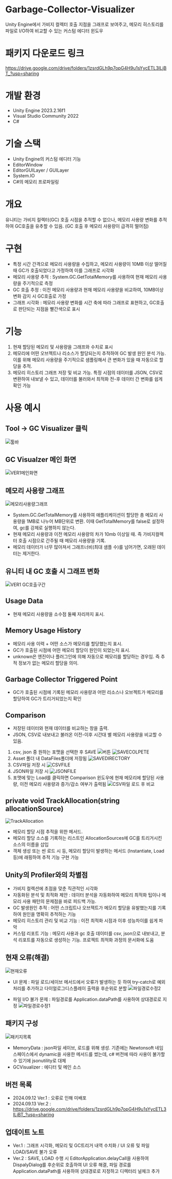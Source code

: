 # Garbage-Collector-Visualizer
Unity Engine에서 가비지 컬렉터 호출 지점을 그래프로 보여주고, 메모리 히스토리를 파일로 I/O하여 비교할 수 있는 커스텀 에디터 윈도우

# 패키지 다운로드 링크
  https://drive.google.com/drive/folders/1zsrdGLh9p7opG4H9u1sYycETL3ILjBT_?usp=sharing

# 개발 환경
- Unity Engine 2023.2.16f1
- Visual Studio Community 2022
- C#

# 기술 스택
- Unity Engine의 커스텀 에디터 기능
- EditorWindow
- EditorGUILayer / GUILayer
- System.IO
- C#의 메모리 프로파일링

# 개요
유니티는 가비지 컬렉터(GC) 호출 시점을 추적할 수 없으나, 메모리 사용량 변화를 추적하여 GC호출을 유추할 수 있음. (GC 호출 후 메모리 사용량이 급격히 떨어짐)

# 구현
- 특정 시간 간격으로 메모리 사용량을 수집하고, 메모리 사용량이 10MB 이상 떨어질 때 GC가 호출되었다고 가정하여 이를 그래프로 시각화
- 메모리 사용량 추적 : System.GC.GetTotalMemory를 사용하여 현재 메모리 사용량을 주기적으로 측정
- GC 호출 추정 : 이전 메모리 사용량과 현재 메모리 사용량을 비교하여, 10MB이상 변화 감지 시 GC호출로 가정
- 그래프 시각화 : 메모리 사용량 변화를 시간 축에 따라 그래프로 표현하고, GC호출로 판단되는 지점을 빨간색으로 표시

# 기능
1. 현재 할당된 메모리 및 사용량을 그래프와 수치로 표시
2. 메모리에 어떤 오브젝트나 리소스가 할당되는지 추적하여 GC 발생 원인 분석 가능. 이를 위해 메모리 사용량을 주기적으로 샘플링해서 큰 변화가 있을 때 자동으로 할당을 추적.
3. 메모리 히스토리 그래프 저장 및 비교 가능. 특정 시점의 데이터를 JSON, CSV로 변환하여 내보낼 수 있고, 데이터를 불러와서 최적화 전-후 데이터 간 변화를 쉽게 확인 가능

# 사용 예시
  ## Tool -> GC Visualizer 클릭
  ![툴바](https://github.com/user-attachments/assets/dfa8db6b-63da-4218-8478-8e0844d26f20)
  ## GC Visualzer 메인 화면
  ![VER1메인화면](https://github.com/user-attachments/assets/d320cec8-d2ef-47a2-afc6-d46a2635f7a2)
  
  ## 메모리 사용량 그래프
  ![메모리사용량그래프](https://github.com/user-attachments/assets/0f353cc3-917c-471c-94ba-0560fd9bb89f)
  - System.GC.GetTotalMemory를 사용하여 애플리케이션이 할당한 총 메모리 사용량을  1MB로 나누어 MB단위로 변환. 이때 GetTotalMemory를 false로 설정하여, gc를 강제로 실행하지 않는다.
  - 현재 메모리 사용량과 이전 메모리 사용량의 차가 10mb 이상일 때. 즉 가비지컬렉터 호출 시점으로 간주될 때 메모리 사용량을 기록.
  - 메모리 데이터가 너무 많아져서 그래프너비(최대 샘플 수)를 넘어가면, 오래된 데이터는 제거한다.

  ## 유니티 내 GC 호출 시 그래프 변화
  ![VER1 GC호출구간](https://github.com/user-attachments/assets/0883b61b-36b2-493a-a4bc-4b115b13192c)
  
  ## Usage Data
  - 현재 메모리 사용량을 소수점 둘째 자리까지 표시.

  ## Memory Usage History
  - 메모리 사용 이력 + 어떤 소스가 메모리를 할당했는지 표시.
  - GC가 호출된 시점에 어떤 메모리 할당이 원인이 되었는지 표시.
  - unknown은 엔진이나 플러그인에 의해 자동으로 메모리를 할당하는 경우임. 즉 추적 정보가 없는 메모리 할당을 의미.

  ## Garbage Collector Triggered Point
  - GC가 호출된 시점에 기록된 메모리 사용량과 어떤 리소스나 오브젝트가 메모리를 할당하여 GC가 트리거되었는지 확인

  ## Comparison
  - 저장된 데이터와 현재 데이터를 비교하는 창을 출력.
  - JSON, CSV로 내보내고 불러온 이전-이후 시간대 별 메모리 사용량을 비교할 수 있음.
  1. csv, json 중 원하는 포맷을 선택한 후 SAVE
  ![버튼](https://github.com/user-attachments/assets/cb20e7f2-9502-4b3f-84f3-5b250872c50d)
  ![SAVECOLPETE](https://github.com/user-attachments/assets/e8f1a3c5-b834-406b-90ec-934a97432cd4)
  2. Asset 폴더 내 DataFiles폴더에 저장됨
  ![SAVEDIRECTORY](https://github.com/user-attachments/assets/11eed4b0-8f47-412e-8bf5-8c2c08493b57)
  3. CSV파일 저장 시
  ![CSVFILE](https://github.com/user-attachments/assets/fb3ffca0-b499-416d-990e-61b90cf736b0)
  4. JSON파일 저장 시
  ![JSONFILE](https://github.com/user-attachments/assets/964cfa89-8d49-4f0c-bc26-c8004ba39705)
  5. 포맷에 맞는 Load를 클릭하면 Comparison 윈도우에 현재 메모리에 할당된 사용량, 이전 메모리 사용량과 증가/감소 여부가 출력됨
  ![CSV파일 로드 후 비교](https://github.com/user-attachments/assets/499a5c7b-f0ea-4ad0-a6c5-881902ebf0fb)

  ## private void TrackAllocation(string allocationSource)
  ![TrackAllocation](https://github.com/user-attachments/assets/be64aac4-5b27-44ab-8f8e-17584b8414af)
  - 메모리 할당 시점 추적을 위한 메서드.
  - 메모리 할당 소스를 기록하는 리스트인 AllocationSources에 GC를 트리거시킨 소스의 이름을 삽입
  - 객체 생성 또는 씬 로드 시 등, 메모리 할당이 발생하는 메서드 (Instantiate, Load 등)에 래핑하여 추적 기능 구현 가능

  ## Unity의 Profiler와의 차별점
  - 가비지 컬렉션에 초점을 맞춘 직관적인 시각화
  - 자동화된 분석 및 최적화 제안 : 데이터 분석을 자동화하여 메모리 최적화 팁이나 메모리 사용 패턴의 문제점을 바로 피드백 가능.
  - GC 발생원인 추적 : 어떤 스크립트나 오브젝트가 메모리 할당을 유발했는지를 기록하여 원인을 명확히 추적하는 기능
  - 메모리 히스토리 관리 및 비교 기능 : 이전 최적화 시점과 이후 성능차이를 쉽게 파악
  - 커스텀 리포트 기능 : 메모리 사용과 gc 호출 데이터를 csv, json으로 내보내고, 분석 리포트를 자동으로 생성하는 기능. 프로젝트 최적화 과정의 문서화에 도움

  ## 현재 오류(해결)
  ![현재오류](https://github.com/user-attachments/assets/ce91515b-ba5f-41d9-a29a-dc0bf83eb665)
  - UI 문제 : 파일 로드/세이브 메서드에서 오류가 발생하는 듯 하여 try-catch로 예외처리를 추가하고 다이얼로그디스플레이 출력을 후순위로 분할
  ![파일경로수정2](https://github.com/user-attachments/assets/602e9aba-339f-484c-a023-24371f5294a7)
  
  - 파일 I/O 불가 문제 : 파일경로를 Application.dataPath를 사용하여 상대경로로 지정
  ![파일경로수정1](https://github.com/user-attachments/assets/08219c18-1724-4024-b865-0d644601bd37)

  ## 패키지 구성
  ![패키지목록](https://github.com/user-attachments/assets/058438a7-e828-4e35-bc77-f3a1b90da7b9)
  - MemoryData : json파일 세이브, 로드를 위해 생성. 기존에는 Newtonsoft 네임스페이스에서 dynamic을 사용한 메서드를 썼는데, c# 버전에 따라 사용이 불가할 수 있기에 jsonutility로 대체
  - GCVisualizer : 에디터 및 메인 소스

  ## 버전 목록
  - 2024.09.12 Ver.1 : 오류로 인해 미배포
  - 2024.09.13 Ver.2 : https://drive.google.com/drive/folders/1zsrdGLh9p7opG4H9u1sYycETL3ILjBT_?usp=sharing

  ## 업데이트 노트
  - Ver.1 : 그래프 시각화, 메모리 및 GC트리거 내역 수치화 / UI 오류 및 파일 LOAD/SAVE 불가 오류
  - Ver.2 : SAVE, LOAD 수행 시 EditorApplication.delayCall을 사용하여 DispalyDialog를 후순위로 호출하여 UI 오류 해결,
            파일 경로를 Application.dataPath를 사용하여 상대경로로 지정하고 디렉터리 널체크 추가

